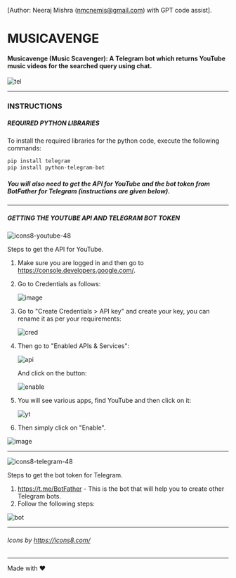 [Author: Neeraj Mishra (nmcnemis@gmail.com) with GPT code assist].

# MUSICAVENGE
#### Musicavenge (Music Scavenger): A Telegram bot which returns YouTube music videos for the searched query using chat.

![tel](https://github.com/user-attachments/assets/6b3c6e68-2b04-4947-8c27-29feacaa24d4)

-----

### INSTRUCTIONS

##### REQUIRED PYTHON LIBRARIES
To install the required libraries for the python code, execute the following commands:
```python
pip install telegram
pip install python-telegram-bot
```
##### You will also need to get the API for YouTube and the bot token from BotFather for Telegram (instructions are given below).

-----

##### GETTING THE YOUTUBE API AND TELEGRAM BOT TOKEN

![icons8-youtube-48](https://github.com/user-attachments/assets/488f6948-141f-4cdd-818e-9a4b62d95323)

Steps to get the API for YouTube.

1. Make sure you are logged in and then go to https://console.developers.google.com/.
2. Go to Credentials as follows:

   ![image](https://github.com/user-attachments/assets/6c684fd2-6fc1-48db-8b46-bdaeccc3ec73)

4. Go to "Create Credentials > API key" and create your key, you can rename it as per your requirements:

   ![cred](https://github.com/user-attachments/assets/414c8961-2c91-4493-8c88-63b7ad2b3e11)

6. Then go to "Enabled APIs & Services":

   ![api](https://github.com/user-attachments/assets/12c3501c-b7d8-4a19-901d-f37581984580)

   And click on the button:
   
   ![enable](https://github.com/user-attachments/assets/699b974f-495b-4231-a3f0-b2de9c715b88)

8. You will see various apps, find YouTube and then click on it:

   ![yt](https://github.com/user-attachments/assets/549ab059-4c53-444e-8722-c33a7001bdcd)

10. Then simply click on "Enable".

   ![image](https://github.com/user-attachments/assets/72bee5e3-c526-40e1-8311-48e38fd67eab)

-----

![icons8-telegram-48](https://github.com/user-attachments/assets/39a06a2d-1894-4496-8a85-db4cdcf61cc3)

Steps to get the bot token for Telegram.

1. https://t.me/BotFather - This is the bot that will help you to create other Telegram bots.
2. Follow the following steps:

![bot](https://github.com/user-attachments/assets/68eb16c5-5051-4b4c-bee9-ef5671cf3aae)

-----
###### Icons by https://icons8.com/
-----
Made with ❤
